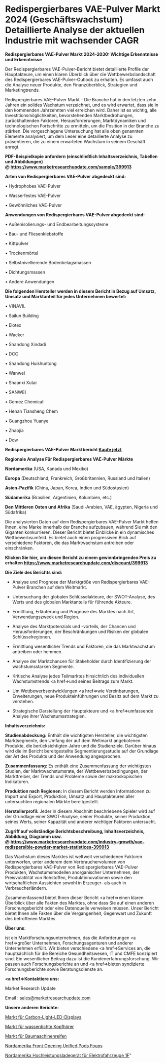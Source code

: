 # Redispergierbares VAE-Pulver Markt 2024 (Geschäftswachstum) Detaillierte Analyse der aktuellen Industrie mit wachsender CAGR

<strong>Redispergierbares VAE-Pulver Markt 2024-2030: Wichtige Erkenntnisse und Erkenntnisse</strong>

Der Redispergierbares VAE-Pulver-Bericht bietet detaillierte Profile der Hauptakteure, um einen klaren Überblick über die Wettbewerbslandschaft des Redispergierbares VAE-Pulver-Outlook zu erhalten. Es umfasst auch die Analyse neuer Produkte, den Finanzüberblick, Strategien und Marketingtrends.

Redispergierbares VAE-Pulver Markt - Die Branche hat in den letzten zehn Jahren ein solides Wachstum verzeichnet, und es wird erwartet, dass sie in den kommenden Jahrzehnten viel erreichen wird. Daher ist es wichtig, alle Investitionsmöglichkeiten, bevorstehenden Marktbedrohungen, zurückhaltenden Faktoren, Herausforderungen, Marktdynamiken und technologischen Fortschritte zu ermitteln, um die Position in der Branche zu stärken. Die vorgeschlagene Untersuchung hat alle oben genannten Elemente analysiert, um dem Leser eine detaillierte Analyse zu präsentieren, die zu einem erwarteten Wachstum in seinem Geschäft anregt.

<strong><b>PDF-Beispielkopie anfordern (einschließlich Inhaltsverzeichnis, Tabellen und Abbildungen) @ </b></strong><strong><a href=https://www.marketresearchupdate.com/sample/399913><strong>https://www.marketresearchupdate.com/sample/399913</u></a></strong></strong>

<strong>Arten von Redispergierbares VAE-Pulver abgedeckt sind:</strong>

• Hydrophobes VAE-Pulver

• Wasserfestes VAE-Pulver

• Gewöhnliches VAE-Pulver

<strong>Anwendungen von Redispergierbares VAE-Pulver abgedeckt sind:</strong>

• Außenisolierungs- und Endbearbeitungssysteme

• Bau- und Fliesenklebstoffe

• Kittpulver

• Trockenmörtel

• Selbstnivellierende Bodenbelagsmassen

• Dichtungsmassen

• Andere Anwendungen

<strong>Die folgenden Hersteller werden in diesem Bericht in Bezug auf Umsatz, Umsatz und Marktanteil für jedes Unternehmen bewertet:</strong>

• VINAVIL

• Sailun Building

• Elotex

• Wacker

• Shandong Xindadi 

• DCC

• Shandong Huishuntong

• Wanwei

• Shaanxi Xutai 

• SANWEI

• Gemez Chemical

• Henan Tiansheng Chem

• Guangzhou Yuanye

• Zhaojia

• Dow

<strong>Redispergierbares VAE-Pulver Marktbericht <a href=https://www.marketresearchupdate.com/buynow/399913>Kaufe jetzt</a></strong>

<strong>Regionale Analyse Für Redispergierbares VAE-Pulver Märkte</strong>

<strong>Nordamerika</strong> (USA, Kanada und Mexiko)

<strong>Europa</strong> (Deutschland, Frankreich, Großbritannien, Russland und Italien)

<strong>Asien-Pazifik</strong> (China, Japan, Korea, Indien und Südostasien)

<strong>Südamerika</strong> (Brasilien, Argentinien, Kolumbien, etc.)

<strong>Den Mittleren</strong> <strong>Osten und Afrika</strong> (Saudi-Arabien, VAE, ägypten, Nigeria und Südafrika)

Die analysierten Daten auf dem Redispergierbares VAE-Pulver Markt helfen Ihnen, eine Marke innerhalb der Branche aufzubauen, während Sie mit den Giganten konkurrieren. Dieser Bericht bietet Einblicke in ein dynamisches Wettbewerbsumfeld. Es bietet auch einen progressiven Blick auf verschiedene Faktoren, die das Marktwachstum antreiben oder einschränken.

<strong>Klicken Sie hier, um diesen Bericht zu einem gewinnbringenden Preis zu erhalten
</strong><strong><a href=https://www.marketresearchupdate.com/discount/399913>https://www.marketresearchupdate.com/discount/399913</b></u></strong></a>

<strong>Die Ziele des Berichts sind:</strong>

- Analyse und Prognose der Marktgröße von Redispergierbares VAE-Pulver Branchen auf dem Weltmarkt.

- Untersuchung der globalen Schlüsselakteure, der SWOT-Analyse, des Werts und des globalen Marktanteils für führende Akteure.

- Ermittlung, Erläuterung und Prognose des Marktes nach Art, Verwendungszweck und Region.

- Analyse des Marktpotenzials und -vorteils, der Chancen und Herausforderungen, der Beschränkungen und Risiken der globalen Schlüsselregionen.

- Ermittlung wesentlicher Trends und Faktoren, die das Marktwachstum antreiben oder hemmen.

- Analyse der Marktchancen für Stakeholder durch Identifizierung der wachstumsstarken Segmente.

- Kritische Analyse jedes Teilmarktes hinsichtlich des individuellen Wachstumstrends <a href=>und</a> seines Beitrags zum Markt.

- Um Wettbewerbsentwicklungen <a href=>wie</a> Vereinbarungen, Erweiterungen, neue Produkteinführungen und Besitz auf dem Markt zu verstehen.

- Strategische Darstellung der Hauptakteure und <a href=>umfas</a>sende Analyse ihrer Wachstumsstrategien.

<strong>Inhaltsverzeichnis:</strong>

<strong>Studienabdeckung:</strong> Enthält die wichtigsten Hersteller, die wichtigsten Marktsegmente, den Umfang der auf dem Weltmarkt angebotenen Produkte, die berücksichtigten Jahre und die Studienziele. Darüber hinaus wird die im Bericht bereitgestellte Segmentierungsstudie auf der Grundlage der Art des Produkts und der Anwendung angesprochen.

<strong>Zusammenfassung:</strong> Es enthält eine Zusammenfassung der wichtigsten Studien, der Marktwachstumsrate, der Wettbewerbsbedingungen, der Markttreiber, der Trends und Probleme sowie der makroskopischen Indikatoren.

<strong>Produktion nach Regionen:</strong> In diesem Bericht werden Informationen zu Import und Export, Produktion, Umsatz und Hauptakteuren aller untersuchten regionalen Märkte bereitgestellt.

<strong>Herstellerprofil:</strong> Jeder in diesem Abschnitt beschriebene Spieler wird auf der Grundlage einer SWOT-Analyse, seiner Produkte, seiner Produktion, seines Werts, seiner Kapazität und anderer wichtiger Faktoren untersucht.

<strong><b>Zugriff auf vollständige Berichtsbeschreibung, Inhaltsverzeichnis, Abbildung, Diagramm usw. @ </b></strong><strong><a href=https://www.marketresearchupdate.com/industry-growth/vae-redispersible-powder-market-statistices-399913>https://www.marketresearchupdate.com/industry-growth/vae-redispersible-powder-market-statistices-399913</a></strong>

Das Wachstum dieses Marktes ist weltweit verschiedenen Faktoren unterworfen, unter anderem dem Verbrauchervolumen von Redispergierbares VAE-Pulver von Redispergierbares VAE-Pulver Produkten, Wachstumsmodellen anorganischer Unternehmen, der Preisvolatilität von Rohstoffen, Produktinnovationen sowie den wirtschaftlichen Aussichten sowohl in Erzeuger- als auch in Verbraucherländern.

Zusammenfassend bietet Ihnen dieser Bericht <a href=>einen</a> klaren Überblick über alle Fakten des Marktes, ohne dass Sie auf einen anderen Forschungsbericht oder eine Datenquelle verweisen müssen. Unser Bericht bietet Ihnen alle Fakten über die Vergangenheit, Gegenwart und Zukunft des betroffenen Marktes.

<strong>Über uns:</strong>

 ist ein Marktforschungsunternehmen, das die Anforderungen <a href=>großer</a> Unternehmen, Forschungsagenturen und anderer Unternehmen erfüllt. Wir bieten verschiedene <a href=>Services</a> an, die hauptsächlich für die Bereiche Gesundheitswesen, IT und CMFE konzipiert sind. Ein wesentlicher Beitrag dazu ist die Kundenerfahrungsforschung. Wir passen auch Forschungsberichte an und <a href=>bieten</a> syndizierte Forschungsberichte sowie Beratungsdienste an.

<strong><a href=>Kontaktiere uns:</a></strong>

Market Research Update

Email : sales@marketresearchupdate.com

<strong>Unsere anderen Berichte:</strong>

<a href=https://www.linkedin.com/pulse/carbon-light-led-displays-market-2023-trends>Markt für Carbon-Light-LED-Displays</a>

<a href=https://www.linkedin.com/pulse/waterproof-headphone-market-opportunities-stay>Markt für wasserdichte Kopfhörer</a>

<a href=https://www.linkedin.com/pulse/construction-equipment-tire-market-2023-remarking>Markt für Baumaschinenreifen</a>

<a href=https://www.linkedin.com/pulse/north-america-front-opening-unified-pods-foups>Nordamerika Front Opening Unified Pods Foups</a>

<a href=https://www.linkedin.com/pulse/north-america-high-power-charger-electric-vehicle-1f>Nordamerika Hochleistungsladegerät für Elektrofahrzeuge 1F</a>"
